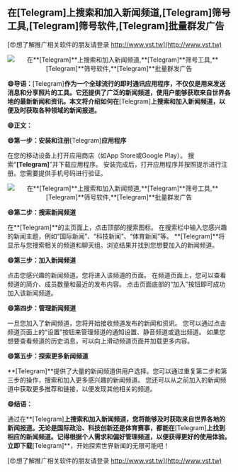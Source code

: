 ## **在**[Telegram]**上搜索和加入新闻频道,**[Telegram]**筛号工具,**[Telegram]**筛号软件,**[Telegram]**批量群发广告**

[😍想了解推广相关软件的朋友请登录 http://www.vst.tw](http://www.vst.tw)

 <center><img src="https://vst.tw/MP4/tuiguang/png/4.png" alt="在**[Telegram]**上搜索和加入新闻频道,**[Telegram]**筛号工具,**[Telegram]**筛号软件,**[Telegram]**批量群发广告"></center>

**😄导语：**[Telegram]**作为一个全球流行的即时通讯应用程序，不仅仅是用来发送消息和分享照片的工具。它还提供了广泛的新闻频道，使用户能够获取来自世界各地的最新新闻和资讯。本文将介绍如何在**[Telegram]**上搜索和加入新闻频道，以便及时获取各种领域的新闻报道。**

**😄正文：**

**😄第一步：安装和注册**[Telegram]**应用程序**

在您的移动设备上打开应用商店（如App Store或Google Play）。
搜索“**[Telegram]**”并下载应用程序。
安装完成后，打开应用程序并按照提示进行注册。您需要提供手机号码进行验证。

 <center><img src="https://vst.tw/MP4/tuiguang/png/3.png" alt="在**[Telegram]**上搜索和加入新闻频道,**[Telegram]**筛号工具,**[Telegram]**筛号软件,**[Telegram]**批量群发广告"></center>

**😄第二步：搜索新闻频道**

在**[Telegram]**的主页面上，点击顶部的搜索图标。
在搜索栏中输入您感兴趣的新闻主题，例如“国际新闻”、“科技新闻”、“体育新闻”等。
**[Telegram]**将显示与您搜索相关的频道和聊天组。浏览结果并找到您想要加入的新闻频道。

**😄第三步：加入新闻频道**

点击您感兴趣的新闻频道。您将进入该频道的页面。
在频道页面上，您可以查看频道的简介、成员数量和最近的发布内容。
点击页面底部的“加入”按钮即可成功加入该新闻频道。

**😄第四步：管理新闻频道**

一旦您加入了新闻频道，您将开始接收频道发布的新闻和资讯。
您可以通过点击频道页面上的“设置”按钮来管理频道的通知设置、静音频道或退出频道。
如果您想要查看频道的历史消息，可以向上滑动频道页面并加载更多内容。

**😄第五步：探索更多新闻频道**

**[Telegram]**提供了大量的新闻频道供用户选择。您可以通过重复第二步和第三步的操作，搜索和加入更多感兴趣的新闻频道。
您还可以从之前加入的新闻频道中获取更多推荐和链接，以便发现其他相关的频道。

**😄结语：**

通过在**[Telegram]**上搜索和加入新闻频道，您将能够及时获取来自世界各地的新闻报道。无论是国际政治、科技创新还是体育赛事，都能在**[Telegram]**上找到相应的新闻频道。记得根据个人需求和偏好管理频道，以便获得更好的使用体验。立即下载**[Telegram]**，开始探索世界新闻的无限可能吧！

[😍想了解推广相关软件的朋友请登录 http://www.vst.tw](http://www.vst.tw)



